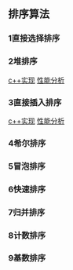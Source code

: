 ## 排序算法
### 1直接选择排序

### 2堆排序
[c++实现](https://github.com/and1gc/codinglife/blob/master/heapsort.cpp)
[性能分析](https://github.com/and1gc/codinglife/blob/master/heapsort.md)
### 3直接插入排序
[c++实现](https://github.com/and1gc/codinglife/blob/master/insertion_sort.cpp)
[性能分析](https://github.com/and1gc/codinglife/blob/master/insertion_sort.md)
### 4希尔排序
### 5冒泡排序
### 6快速排序
### 7归并排序
### 8计数排序
### 9基数排序

